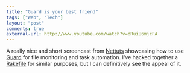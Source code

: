 ```yaml
---
title: "Guard is your best friend"
tags: ["Web", "Tech"]
layout: "post"
comments: true
external-url: http://www.youtube.com/watch?v=dRuiU6mjcFA
---
```


A really nice and short screencast from [Nettuts](http://net.tutsplus.com/) showcasing how to use [Guard](https://github.com/guard/guard) for file monitoring and task automation. I've hacked together a [Rakefile](https://github.com/gummesson/ellengummesson/blob/master/Rakefile) for similar purposes, but I can definitively see the appeal of it.
